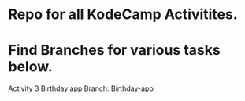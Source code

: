 # Repo for all KodeCamp Activitites.
# Find Branches for various tasks below.
Activity 3 Birthday app Branch: Birthday-app
